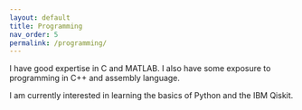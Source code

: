 ```yaml
---
layout: default
title: Programming
nav_order: 5
permalink: /programming/
---
```


I have good expertise in C and MATLAB. I also have some exposure to programming in C++ and assembly language.

I am currently interested in learning the basics of Python and the IBM Qiskit.
